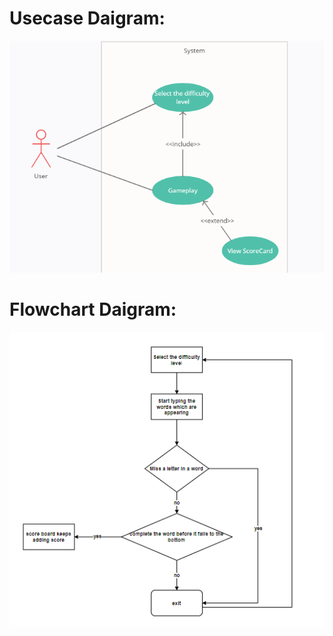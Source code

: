 # Usecase Daigram:

![UsecaseDiagram](https://github.com/SarthakVerma26/L-AND-T_mini-project/blob/main/2_Architecture/use%20case.png)


# Flowchart Daigram:

<p align="center">
  <img src="https://github.com/SarthakVerma26/L-AND-T_mini-project/blob/main/2_Architecture/flow.png">
</p>
